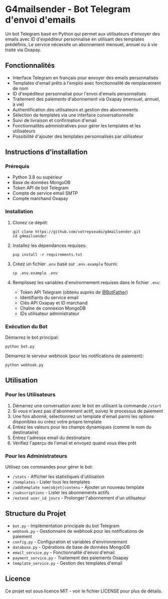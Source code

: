 # G4mailsender - Bot Telegram d'envoi d'emails

Un bot Telegram basé en Python qui permet aux utilisateurs d'envoyer des emails avec ID d'expéditeur personnalisé en utilisant des templates prédéfinis. Le service nécessite un abonnement mensuel, annuel ou à vie traité via Oxapay.

## Fonctionnalités

- Interface Telegram en français pour envoyer des emails personnalisés
- Templates d'email prêts à l'emploi avec fonctionnalité de remplacement de nom
- ID d'expéditeur personnalisé pour l'envoi d'emails personnalisés
- Traitement des paiements d'abonnement via Oxapay (mensuel, annuel, à vie)
- Authentification des utilisateurs et gestion des abonnements
- Sélection de templates via une interface conversationnelle
- Suivi de livraison et confirmation d'email
- Fonctionnalités administratives pour gérer les templates et les utilisateurs
- Possibilité d'ajouter des templates personnalisés par utilisateur

## Instructions d'installation

### Prérequis

- Python 3.8 ou supérieur
- Base de données MongoDB
- Token API de bot Telegram 
- Compte de service email SMTP
- Compte marchand Oxapay

### Installation

1. Clonez ce dépôt:
   ```
   git clone https://github.com/votrepseudo/g4mailsender.git
   cd g4mailsender
   ```

2. Installez les dépendances requises:
   ```
   pip install -r requirements.txt
   ```

3. Créez un fichier `.env` basé sur `.env.example` fourni:
   ```
   cp .env.example .env
   ```

4. Remplissez les variables d'environnement requises dans le fichier `.env`:
   - Token API Telegram (obtenu auprès de [@BotFather](https://t.me/BotFather))
   - Identifiants du service email
   - Clés API Oxapay et ID marchand
   - Chaîne de connexion MongoDB
   - IDs utilisateur administrateur

### Exécution du Bot

Démarrez le bot principal:
```
python bot.py
```

Démarrez le serveur webhook (pour les notifications de paiement):
```
python webhook.py
```

## Utilisation

### Pour les Utilisateurs

1. Démarrez une conversation avec le bot en utilisant la commande `/start`
2. Si vous n'avez pas d'abonnement actif, suivez le processus de paiement
3. Une fois abonné, sélectionnez un template d'email parmi les options disponibles ou créez votre propre template
4. Entrez les valeurs pour les champs dynamiques (comme le nom du destinataire)
5. Entrez l'adresse email du destinataire
6. Vérifiez l'aperçu de l'email et envoyez quand vous êtes prêt

### Pour les Administrateurs

Utilisez ces commandes pour gérer le bot:

- `/stats` - Afficher les statistiques d'utilisation
- `/templates` - Lister tous les templates
- `/addtemplate nom|objet|contenu` - Ajouter un nouveau template
- `/subscriptions` - Lister les abonnements actifs
- `/extend user_id jours` - Prolonger l'abonnement d'un utilisateur

## Structure du Projet

- `bot.py` - Implémentation principale du bot Telegram
- `webhook.py` - Gestionnaire de webhook pour les notifications de paiement
- `config.py` - Configuration et variables d'environnement
- `database.py` - Opérations de base de données MongoDB
- `email_service.py` - Fonctionnalité d'envoi d'email
- `payment_service.py` - Traitement des paiements Oxapay
- `template_service.py` - Gestion des templates d'email

## Licence

Ce projet est sous licence MIT - voir le fichier LICENSE pour plus de détails.
